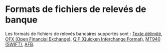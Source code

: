 # Formats de fichiers de relevés de banque

Les formats de fichiers de relevés bancaires supportés sont : [Texte 
 délimité](FormatTexteDelimite.md), [OFX (Open Financial Exchange)](FormatOFX.md), 
 [QIF (Quicken Interchange Format)](FormatQIF.md), [MT940 
 (SWIFT)](FormatMT940.md), [AFB](FormatAFB.md).


